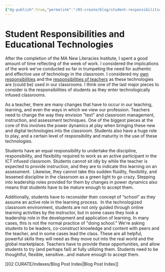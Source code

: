 ```yaml
---
{"dg-publish":true,"permalink":"/03-create/blog/student-responsibilities-and-educational-technologies/","title":"Student Responsibilities and Educational Technologies","tags":["education","new-literacies","online-collaborative-inquiry","online-content-construction","online-reading-comprehension","technology"]}
---
```


# Student Responsibilities and Educational Technologies

After the completion of the MA New Literacies Institute, I spent a good amount of time reflecting of the week of work. I considered the implications of the work we've conducted so far in trumpeting the need for authentic and effective use of technology in the classroom. I considered my [own responsibilities](http://wiobyrne.blogspot.com/2012/08/responsibility-and-educational.html) and the [responsibilities of teachers](http://wiobyrne.blogspot.com/2012/08/teacher-responsibilities-educational.html) as these technologies are (could be) used in our classrooms. I think one of the last major pieces to consider is the responsibilities of students as they enter technologically infused classrooms.

As a teacher, there are many changes that have to occur in our teaching, learning, and even the ways in which we view our profession. Teachers need to change the way they envision "text" and classroom management, instruction, and assessment techniques. One of the biggest pieces at the core of this involves the power dynamics at play when bringing these new and digital technologies into the classroom. Students also have a huge role to play, and a certain level of responsibility and maturity in the use of these technologies.

Students have an equal responsibility to undertake the discipline, responsibility, and flexibility required to work as an active participant in the ICT infused classroom. Students cannot sit idly by while the teacher is expected to provide instruction, and they are to indicate this learning on an assessment.  Likewise, they cannot take this sudden fluidity, flexibility, and lessened discipline in the classroom as a green light to go crazy. Stepping into leadership roles provided for them by changes in power dynamics also means that students have to be mature enough to accept them.

Additionally, students have to reconsider their concept of “school” as they assume an active role in the learning process.  In the technologized classroom environment, students are not only guided through online learning activities by the instructor, but in some cases they took a leadership role in the development and application of learning. In many cases, this is not the normal practice of "doing school." We're asking students to be leaders, co-construct knowledge and content with peers and the teacher, and in some cases lead the class. These are all helpful, powerful skills they will need as they move out into the real world and the global marketplace. Teachers have to provide these opportunities, and allow students to try (and perhaps fail) at fully utilizing them. Students need to be thoughtful, flexible, sensitive...and mature enough to accept them.

[[02 CURATE/Indexes/Blog Post Index\|Blog Post Index]]
